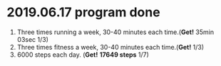 # 2019.06.17 program done


 
1. Three times running a week, 30-40 minutes each time.(**Get!** 35min 03sec 1/3)
2. Three times fitness a week, 30-40 minutes each time.(**Get!** 1/3)
3. 6000 steps each day. (**Get!** **17649 steps** 1/7)
